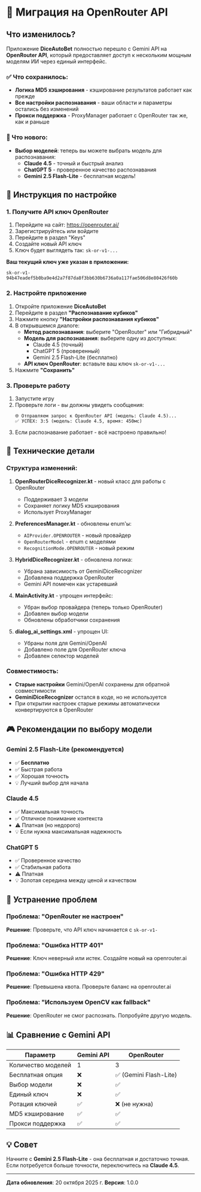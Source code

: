 # 🚀 Миграция на OpenRouter API

## Что изменилось?

Приложение **DiceAutoBet** полностью перешло с Gemini API на **OpenRouter API**, который предоставляет доступ к нескольким мощным моделям ИИ через единый интерфейс.

### ✅ Что сохранилось:
- **Логика MD5 хэширования** - кэширование результатов работает как прежде
- **Все настройки распознавания** - ваши области и параметры остались без изменений
- **Прокси поддержка** - ProxyManager работает с OpenRouter так же, как и раньше

### 🎯 Что нового:
- **Выбор моделей**: теперь вы можете выбрать модель для распознавания:
  - **Claude 4.5** - точный и быстрый анализ
  - **ChatGPT 5** - проверенное качество распознавания
  - **Gemini 2.5 Flash-Lite** - бесплатная модель!

## 📝 Инструкция по настройке

### 1. Получите API ключ OpenRouter

1. Перейдите на сайт: https://openrouter.ai/
2. Зарегистрируйтесь или войдите
3. Перейдите в раздел "Keys"
4. Создайте новый API ключ
5. Ключ будет выглядеть так: `sk-or-v1-...`

**Ваш текущий ключ уже указан в приложении:**
```
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
```

### 2. Настройте приложение

1. Откройте приложение **DiceAutoBet**
2. Перейдите в раздел **"Распознавание кубиков"**
3. Нажмите кнопку **"Настройки распознавания кубиков"**
4. В открывшемся диалоге:
   - **Метод распознавания**: выберите "OpenRouter" или "Гибридный"
   - **Модель для распознавания**: выберите одну из доступных:
     - Claude 4.5 (точный)
     - ChatGPT 5 (проверенный)
     - Gemini 2.5 Flash-Lite (бесплатно)
   - **API ключ OpenRouter**: вставьте ваш ключ `sk-or-v1-...`
5. Нажмите **"Сохранить"**

### 3. Проверьте работу

1. Запустите игру
2. Проверьте логи - вы должны увидеть сообщения:
   ```
   🌐 Отправляем запрос к OpenRouter API (модель: Claude 4.5)...
   ✅ УСПЕХ: 3:5 (модель: Claude 4.5, время: 450мс)
   ```
3. Если распознавание работает - всё настроено правильно!

## 🔧 Технические детали

### Структура изменений:

1. **OpenRouterDiceRecognizer.kt** - новый класс для работы с OpenRouter
   - Поддерживает 3 модели
   - Сохраняет логику MD5 кэширования
   - Использует ProxyManager

2. **PreferencesManager.kt** - обновлены enum'ы:
   - `AIProvider.OPENROUTER` - новый провайдер
   - `OpenRouterModel` - enum с моделями
   - `RecognitionMode.OPENROUTER` - новый режим

3. **HybridDiceRecognizer.kt** - обновлена логика:
   - Убрана зависимость от GeminiDiceRecognizer
   - Добавлена поддержка OpenRouter
   - Gemini API помечен как устаревший

4. **MainActivity.kt** - упрощен интерфейс:
   - Убран выбор провайдера (теперь только OpenRouter)
   - Добавлен выбор модели
   - Обновлены обработчики сохранения

5. **dialog_ai_settings.xml** - упрощен UI:
   - Убраны поля для Gemini/OpenAI
   - Добавлено поле для OpenRouter ключа
   - Добавлен селектор моделей

### Совместимость:

- **Старые настройки** Gemini/OpenAI сохранены для обратной совместимости
- **GeminiDiceRecognizer** остался в коде, но не используется
- При открытии настроек старые режимы автоматически конвертируются в OpenRouter

## 🎮 Рекомендации по выбору модели

### Gemini 2.5 Flash-Lite (рекомендуется)
- ✅ **Бесплатно**
- ✅ Быстрая работа
- ✅ Хорошая точность
- 💡 Лучший выбор для начала

### Claude 4.5
- ✅ Максимальная точность
- ✅ Отличное понимание контекста
- ⚠️ Платная (но недорого)
- 💡 Если нужна максимальная надежность

### ChatGPT 5
- ✅ Проверенное качество
- ✅ Стабильная работа
- ⚠️ Платная
- 💡 Золотая середина между ценой и качеством

## 🐛 Устранение проблем

### Проблема: "OpenRouter не настроен"
**Решение**: Проверьте, что API ключ начинается с `sk-or-v1-`

### Проблема: "Ошибка HTTP 401"
**Решение**: Ключ неверный или истек. Создайте новый на openrouter.ai

### Проблема: "Ошибка HTTP 429"
**Решение**: Превышена квота. Проверьте баланс на openrouter.ai

### Проблема: "Используем OpenCV как fallback"
**Решение**: OpenRouter не смог распознать. Попробуйте другую модель.

## 📊 Сравнение с Gemini API

| Параметр | Gemini API | OpenRouter |
|----------|-----------|------------|
| Количество моделей | 1 | 3 |
| Бесплатная опция | ❌ | ✅ (Gemini Flash-Lite) |
| Выбор модели | ❌ | ✅ |
| Единый ключ | ❌ | ✅ |
| Ротация ключей | ✅ | ❌ (не нужна) |
| MD5 кэширование | ✅ | ✅ |
| Прокси поддержка | ✅ | ✅ |

## 💡 Совет

Начните с **Gemini 2.5 Flash-Lite** - она бесплатная и достаточно точная. Если потребуется больше точности, переключитесь на **Claude 4.5**.

---

**Дата обновления**: 20 октября 2025 г.
**Версия**: 1.0.0
